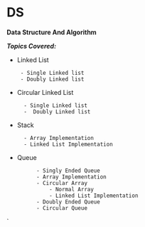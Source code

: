 # DS

**Data Structure And Algorithm**

***Topics Covered:***

- Linked List   

       - Single Linked list
       - Doubly Linked list
       

- Circular Linked List

	    - Single Linked list
	    -  Doubly Linked list
     
- Stack 

	    - Array Implementation
	    - Linked List Implementation
     
- Queue           

            - Singly Ended Queue
			- Array Implementation     
			- Circular Array
				- Normal Array
				- Linked List Implementation
            - Doubly Ended Queue
            - Circular Queue

`
